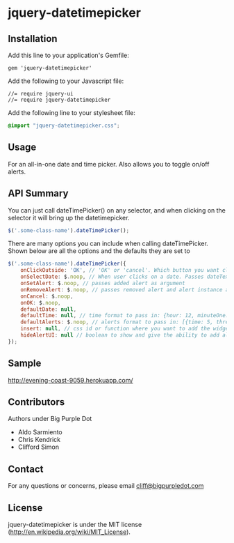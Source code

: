 # jquery-datetimepicker

## Installation

Add this line to your application's Gemfile:

    gem 'jquery-datetimepicker'

Add the following to your Javascript file:

    //= require jquery-ui
    //= require jquery-datetimepicker

Add the following line to your stylesheet file:

```scss
@import "jquery-datetimepicker.css";
```

## Usage

For an all-in-one date and time picker. Also allows you to toggle on/off alerts.

## API Summary

You can just call dateTimePicker() on any selector, and when clicking on the selector it will bring up the datetimepicker.

```javascript
$('.some-class-name').dateTimePicker();
```

There are many options you can include when calling dateTimePicker. Shown below are all the options and the defaults they are set to

```javascript
$('.some-class-name').dateTimePicker({
	onClickOutside: 'OK', // 'OK' or 'cancel'. Which button you want clicking outside to simulate
	onSelectDate: $.noop, // When user clicks on a date. Passes dateText, datepicker instance, and associate input field as arguments.
	onSetAlert: $.noop, // passes added alert as argument
	onRemoveAlert: $.noop, // passes removed alert and alert instance as argument
	onCancel: $.noop,
	onOK: $.noop,
	defaultDate: null,
	defaultTime: null, // time format to pass in: {hour: 12, minuteOne: 0, minuteTwo: 5, ampm: 'pm'}
	defaultAlerts: $.noop, // alerts format to pass in: [{time: 5, threshold: 'Mins', data : {'alert-id' : 1}}, {time: 10, threshold: 'Days'}]. Threshold can be of the following ['Mins', 'Hours', 'Days', 'Weeks']
	insert: null, // css id or function where you want to add the widget
	hideAlertUI: null // boolean to show and give the ability to add alerts
});
```

## Sample

http://evening-coast-9059.herokuapp.com/

## Contributors

Authors under Big Purple Dot
* Aldo Sarmiento
* Chris Kendrick
* Clifford Simon

## Contact

For any questions or concerns, please email cliff@bigpurpledot.com

## License

jquery-datetimepicker is under the MIT license (http://en.wikipedia.org/wiki/MIT_License).
